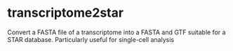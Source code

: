 # transcriptome2star
Convert a FASTA file of a transcriptome into a FASTA and GTF suitable for a STAR database.  Particularly useful for single-cell analysis
